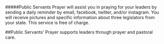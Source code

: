 #####Public Servants Prayer will assist you in praying for your leaders by sending a daily reminder by email, facebook, twitter, and/or instagram. You will receive pictures and specific information about three legislators from your state. This service is free of charge.

##Public Servants' Prayer supports leaders through prayer and pastoral care.
